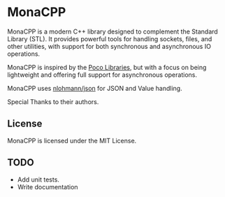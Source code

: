 # MonaCPP

MonaCPP is a modern C++ library designed to complement the Standard Library (STL). It provides powerful tools for handling sockets, files, and other utilities, with support for both synchronous and asynchronous IO operations.

MonaCPP is inspired by the [Poco Libraries](https://pocoproject.org/), but with a focus on being lightweight and offering full support for asynchronous operations.

MonaCPP uses  [nlohmann/json](https://github.com/nlohmann/json) for JSON and Value handling.

Special Thanks to their authors.

## License
MonaCPP is licensed under the MIT License.

## TODO
- Add unit tests.
- Write documentation